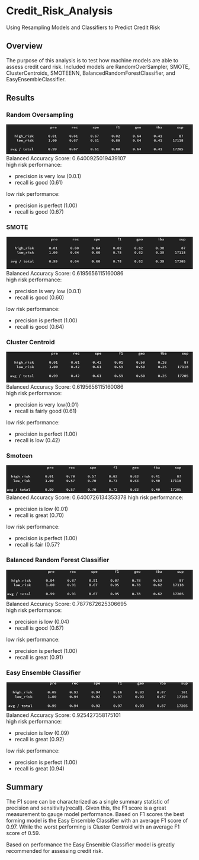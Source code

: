 # Credit_Risk_Analysis
Using Resampling Models and Classifiers to Predict Credit Risk  

## Overview
The purpose of this analysis is to test how machine models are able to assess credit card risk. Included models are RandomOverSampler, SMOTE, ClusterCentroids, SMOTEENN, BalancedRandomForestClassifier, and EasyEnsembleClassifier.


## Results 

### Random Oversampling <br>
![randomover](https://github.com/DonnieData/Credit_Risk_Analysis/blob/main/img/randomoversampling%20.png) <br>
Balanced Accuracy Score: 0.6400925019439107 <br>
high risk performance: 
- precision is very low (0.0.1)
- recall is good (0.61)

low risk performance:
- precision is perfect (1.00)
- recall is good (0.67)

### SMOTE <br>
![smote](https://github.com/DonnieData/Credit_Risk_Analysis/blob/main/img/SMOTE.png) <br>
Balanced Accuracy Score: 0.6195656115160086 <br>
high risk performance: 
- precision is very low (0.0.1)
- recall is good (0.60)

low risk performance:
- precision is perfect (1.00)
- recall is good (0.64)

### Cluster Centroid 
![undersampling](https://github.com/DonnieData/Credit_Risk_Analysis/blob/main/img/undersampling%20.png) <br>
Balanced Accuracy Score: 0.6195656115160086 <br>
high risk performance: 
- precision is very low(0.01)
- recall is fairly good (0.61)

low risk performance:
- precision is perfect (1.00)
- recall is low (0.42)

### Smoteen <br>
![smoteenn](https://github.com/DonnieData/Credit_Risk_Analysis/blob/main/img/SMOTEENN.png) <br>
Balanced Accuracy Score: 0.6400726134353378
high risk performance: 
- precision is low (0.01)
- recall is great (0.70)

low risk performance:
- precision is perfect (1.00)
- recall is fair (0.57?

### Balanced Random Forest Classifier <br>
![random forest](https://github.com/DonnieData/Credit_Risk_Analysis/blob/main/img/random%20forest.png) <br>
Balanced Accuracy Score: 0.7877672625306695 <br>
high risk performance: 
- precision is low (0.04)
- recall is good (0.67)

low risk performance:
- precision is perfect (1.00)
- recall is great (0.91)


### Easy Ensemble Classifier <br>
![easy ensemble](https://github.com/DonnieData/Credit_Risk_Analysis/blob/main/img/Easy%20Ensemble.png) <br>
Balanced Accuracy Score: 0.925427358175101 <br>
high risk performance: 
- precision is low (0.09)
- recall is great (0.92)

low risk performance:
- precision is perfect (1.00)
- recall is great (0.94)

## Summary 
The F1 score can be characterized as a single summary statistic of precision and sensitivity(recall). Given this, the F1 score is a great measurement to gauge model performance. Based on F1 scores the best forming model is the Easy Ensemble Classifier with an average F1 score of 0.97. While the worst performing is Cluster Centroid with an average F1 score of 0.59. 

Based on performance the Easy Ensemble Classifier model is greatly recommended for assessing credit risk. 


